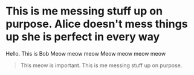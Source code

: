 This is me messing stuff up on purpose. 
Alice doesn't mess things up she is perfect in every way
=======
Hello.
This is Bob
Meow meow meow
Meow meow meow meow
> This meow is important. 
This is me messing stuff up on purpose. 

